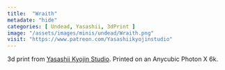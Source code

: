 ```yaml
---
title:  "Wraith"
metadate: "hide"
categories: [ Undead, Yasashii, 3dPrint ]
image: "/assets/images/minis/undead/Wraith.png"
visit: "https://www.patreon.com/Yasashiikyojinstudio"
---
```

3d print from [Yasashii Kyojin Studio](https://www.patreon.com/Yasashiikyojinstudio). 
Printed on an Anycubic Photon X 6k.